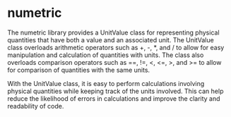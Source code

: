 # numetric

The numetric library provides a UnitValue class for representing physical quantities that have both a value and an associated unit. 
The UnitValue class overloads arithmetic operators such as +, -, *, and / to allow for easy manipulation and calculation of quantities with units. 
The class also overloads comparison operators such as ==, !=, <, <=, >, and >= to allow for comparison of quantities with the same units.

With the UnitValue class, it is easy to perform calculations involving physical quantities while keeping track of the units involved. 
This can help reduce the likelihood of errors in calculations and improve the clarity and readability of code.

